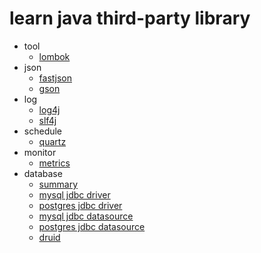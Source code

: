 # learn java third-party library

- tool
  - [lombok](https://github.com/gaoxinge/something/tree/master/learn%20java%20third-party%20library/lombok)
- json
  - [fastjson](https://github.com/gaoxinge/something/tree/master/learn%20java%20third-party%20library/fastjson)
  - [gson](https://github.com/gaoxinge/something/tree/master/learn%20java%20third-party%20library/gson)
- log
  - [log4j](https://github.com/gaoxinge/something/tree/master/learn%20java%20third-party%20library/log4j)
  - [slf4j](https://github.com/gaoxinge/something/tree/master/learn%20java%20third-party%20library/slf4j)
- schedule
  - [quartz](https://github.com/gaoxinge/something/tree/master/learn%20java%20third-party%20library/quartz)
- monitor
  - [metrics](https://github.com/gaoxinge/something/tree/master/learn%20java%20third-party%20library/metrics)
- database
  - [summary](https://github.com/gaoxinge/something/tree/master/learn%20java%20third-party%20library/summary)
  - [mysql jdbc driver](https://github.com/gaoxinge/something/tree/master/learn%20java%20third-party%20library/mysql%20jdbc%20driver)
  - [postgres jdbc driver](https://github.com/gaoxinge/something/tree/master/learn%20java%20third-party%20library/postgres%20jdbc%20driver)
  - [mysql jdbc datasource](https://github.com/gaoxinge/something/tree/master/learn%20java%20third-party%20library/mysql%20jdbc%20datasource)
  - [postgres jdbc datasource](https://github.com/gaoxinge/something/tree/master/learn%20java%20third-party%20library/postgres%20jdbc%20datasource)
  - [druid](https://github.com/gaoxinge/something/tree/master/learn%20java%20third-party%20library/druid)
  